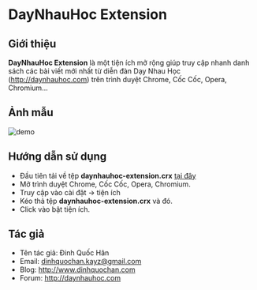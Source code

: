 DayNhauHoc Extension
==============

## Giới thiệu

**DayNhauHoc Extension** là một tiện ích mở rộng giúp truy cập nhanh danh sách các bài viết mới nhất từ diễn đàn Dạy Nhau Học (http://daynhauhoc.com) trên trình duyệt Chrome, Cốc Cốc, Opera, Chromium...

## Ảnh mẫu

![demo](http://daynhauhoc.com/uploads/default/3240/eb56686cc848395d.png)

## Hướng dẫn sử dụng

* Đầu tiên tải về tệp **daynhauhoc-extension.crx** [tại đây](https://drive.google.com/open?id=0B2Ee2xxJTXgwY3NNR2N1SC05d00&authuser=0)
* Mở trình duyệt Chrome, Cốc Cốc, Opera, Chromium.
* Truy cập vào cài đặt -> tiện ích
* Kéo thả tệp **daynhauhoc-extension.crx** và đó.
* Click vào bật tiện ích.

## Tác giả

* Tên tác giả: Đinh Quốc Hân
* Email: dinhquochan.kayz@gmail.com
* Blog: http://www.dinhquochan.com
* Forum: http://daynhauhoc.com
